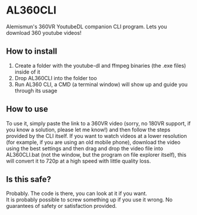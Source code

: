 # AL360CLI
Alemismun's 360VR YoutubeDL companion CLI program. Lets you download 360 youtube videos!  

## How to install
1. Create a folder with the youtube-dl and ffmpeg binaries (the .exe files) inside of it
2. Drop AL360CLI into the folder too
3. Run AL360 CLI, a CMD (a terminal window) will show up and guide you through its usage

## How to use
To use it, simply paste the link to a 360VR video (sorry, no 180VR support, if you know a solution, please let me know!) and then follow the steps provided by the CLI itself. If you want to watch videos at a lower resolution (for example, if you are using an old mobile phone), download the video using the best settings and then drag and drop the video file into AL360CLI.bat (not the window, but the program on file explorer itself), this will convert it to 720p at a high speed with little quality loss.

## Is this safe?
Probably. The code is there, you can look at it if you want.  
It is probably possible to screw something up if you use it wrong. No guarantees of safety or satisfaction provided.

